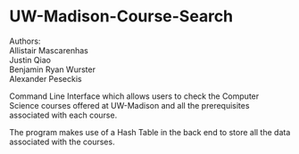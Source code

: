 # UW-Madison-Course-Search

Authors:  
Allistair Mascarenhas  
Justin Qiao  
Benjamin Ryan Wurster  
Alexander Peseckis  

Command Line Interface which allows users to check the Computer Science courses offered at UW-Madison and all the prerequisites associated with each course.

The program makes use of a Hash Table in the back end to store all the data associated with the courses.
